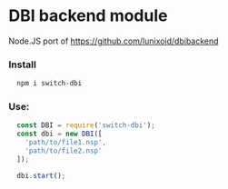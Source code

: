 # DBI backend module
Node.JS port of https://github.com/lunixoid/dbibackend

### Install
```sh
  npm i switch-dbi
```

### Use:
```js
  const DBI = require('switch-dbi');
  const dbi = new DBI([
    'path/to/file1.nsp',
    'path/to/file2.nsp'
  ]);

  dbi.start();
```